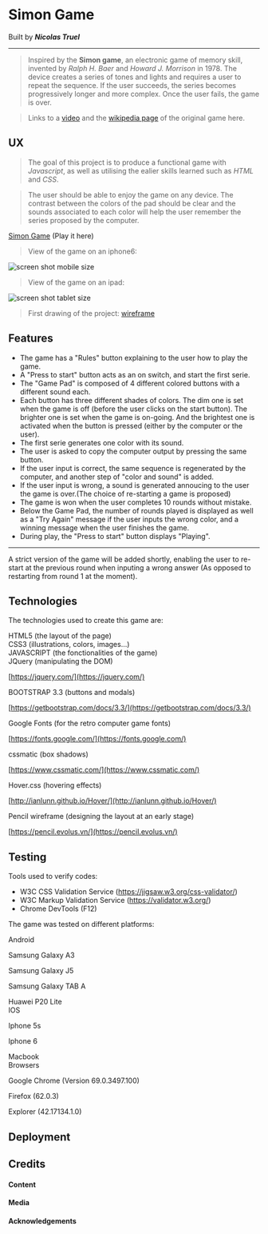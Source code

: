 # Simon Game
Built by **_Nicolas Truel_**

---
> Inspired by the __Simon game__, an electronic game of memory skill, invented by _Ralph H. Baer_ and _Howard J. Morrison_ in 1978. The device creates a series of tones and lights and requires a user to repeat the sequence. If the user succeeds, the series becomes progressively longer and more complex. Once the user fails, the game is over.

> Links to a [video](https://www.youtube.com/watch?v=1Yqj76Q4jJ4) and the [wikipedia page](https://en.wikipedia.org/wiki/Simon_(game)) of the original game here.

## UX
> The goal of this project is to produce a functional game with _Javascript_, as well as utilising the ealier skills learned such as _HTML_ and _CSS_.

> The user should be able to enjoy the game on any device. The contrast between the colors of the pad should be clear and the sounds associated to each color will help the user remember the series proposed by the computer.

[Simon Game](https://simon-game-nicktruel.c9users.io/index.html) (Play it here)

> View of the game on an iphone6:

![screen shot mobile size](/assets/images/screen_shot1.png)

> View of the game on an ipad:

![screen shot tablet size](/assets/images/screen_shot2.png)

> First drawing of the project:  [wireframe](/assets/images/simon-wireframe.png)

## Features

* The game has a "Rules" button explaining to the user how to play the game.
* A "Press to start" button acts as an on switch, and start the first serie.
* The "Game Pad" is composed of 4 different colored buttons with a different sound each.
* Each button has three different shades of colors. The dim one is set when the game is off (before the user clicks on the start button). The brighter one is set when the game is on-going. And the brightest one is activated when the button is pressed (either by the computer or the user).
* The first serie generates one color with its sound.
* The user is asked to copy the computer output by pressing the same button.
* If the user input is correct, the same sequence is regenerated by the computer, and another step of "color and sound" is added.
* If the user input is wrong, a sound is generated annoucing to the user the game is over.(The choice of re-starting a game is proposed)
* The game is won when the user completes 10 rounds without mistake.
* Below the Game Pad, the number of rounds played is displayed as well as a "Try Again" message if the user inputs the wrong color, and a winning message when the user finishes the game.
* During play, the "Press to start" button displays "Playing".

___
A strict version of the game will be added shortly, enabling the user to re-start at the previous round when inputing a wrong answer (As opposed to restarting from round 1 at the moment).

## Technologies
The technologies used to create this game are:
<dl>
  <dt>HTML5 (the layout of the page)</dt>
  <dt>CSS3 (illustrations, colors, images...)</dt>
  <dt>JAVASCRIPT (the fonctionalities of the game)</dt>
  <dt>JQuery (manipulating the DOM)</dt>
  
  [https://jquery.com/](https://jquery.com/)
  <dt>BOOTSTRAP 3.3 (buttons and modals)</dt>
  
  [https://getbootstrap.com/docs/3.3/](https://getbootstrap.com/docs/3.3/)
  <dt>Google Fonts (for the retro computer game fonts)</dt>
  
  [https://fonts.google.com/](https://fonts.google.com/)
  <dt>cssmatic (box shadows)</dt>
  
  [https://www.cssmatic.com/](https://www.cssmatic.com/)
  <dt>Hover.css (hovering effects)</dt>
  
  [http://ianlunn.github.io/Hover/](http://ianlunn.github.io/Hover/)
  <dt>Pencil wireframe (designing the layout at an early stage)</dt>
  
  [https://pencil.evolus.vn/](https://pencil.evolus.vn/)
</dl>

## Testing
Tools used to verify codes:
* W3C CSS Validation Service (https://jigsaw.w3.org/css-validator/)
* W3C Markup Validation Service (https://validator.w3.org/)
* Chrome DevTools (F12)

The game was tested on different platforms:
<dl>
 <dt>Android</dt>
 <dl>Samsung Galaxy A3
 <dl>Samsung Galaxy J5
 <dl>Samsung Galaxy TAB A
 <dl>Huawei P20 Lite
 <dt>IOS</dt>
 <dl>Iphone 5s
 <dl>Iphone 6
 <dl>Macbook
 <dt>Browsers</dt>
 <dl>Google Chrome (Version 69.0.3497.100)
 <dl>Firefox (62.0.3)
 <dl>Explorer (42.17134.1.0)
</dl>

## Deployment

## Credits

#### Content

#### Media

#### Acknowledgements
